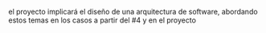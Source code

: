 el proyecto implicará el diseño de una arquitectura de software, abordando estos temas en los casos a partir del #4 y en el proyecto